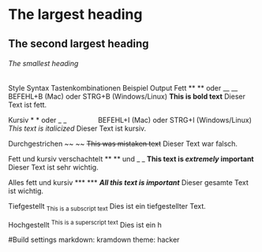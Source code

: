 # The largest heading
## The second largest heading
###### The smallest heading

Style	Syntax	Tastenkombinationen	Beispiel	Output
Fett	** ** oder __ __	BEFEHL+B (Mac) oder STRG+B (Windows/Linux)	**This is bold text**	Dieser Text ist fett.

Kursiv	* * oder _ _     	BEFEHL+I (Mac) oder STRG+I (Windows/Linux)	*This text is italicized*	Dieser Text ist kursiv.

Durchgestrichen	~~ ~~		~~This was mistaken text~~	Dieser Text war falsch.

Fett und kursiv verschachtelt	** ** und _ _		**This text is _extremely_ important**	Dieser Text ist sehr wichtig.

Alles fett und kursiv	*** ***		***All this text is important***	Dieser gesamte Text ist wichtig.

Tiefgestellt	<sub> </sub>		<sub>This is a subscript text</sub>	Dies ist ein tiefgestellter Text.

Hochgestellt	<sup> </sup>		<sup>This is a superscript text</sup>	Dies ist ein h

#Build settings
markdown: kramdown
theme: hacker
